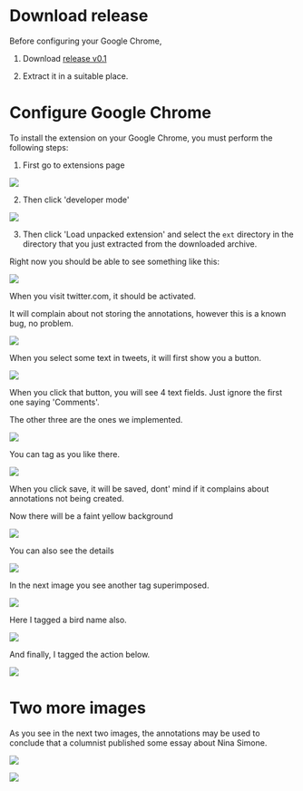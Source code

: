 
Download release
====

Before configuring your Google Chrome,

1) Download [release v0.1](https://github.com/onurgu/twitter-annotator/archive/v0.1.zip)

2) Extract it in a suitable place.

Configure Google Chrome
====

To install the extension on your Google Chrome, you must perform the following steps:

1) First go to extensions page

![](docs/images/inline-1.png?raw=true)

2) Then click 'developer mode'

![](docs/images/inline-2.png?raw=true)

3) Then click 'Load unpacked extension' and select the `ext` directory in the directory that you just extracted from the downloaded archive.

Right now you should be able to see something like this:

![](docs/images/inline-3.png?raw=true)

When you visit twitter.com, it should be activated.

It will complain about not storing the annotations, however this is a known bug, no problem.

![](docs/images/inline-4.png?raw=true)


When you select some text in tweets, it will first show you a button.

![](docs/images/inline-5.png?raw=true)


When you click that button, you will see 4 text fields. Just ignore the first one saying 'Comments'.

The other three are the ones we implemented.

![](docs/images/inline-6.png?raw=true)


You can tag as you like there.

![](docs/images/inline-7.png?raw=true)


When you click save, it will be saved, dont' mind if it complains about annotations not being created.

Now there will be a faint yellow background

![](docs/images/inline-8.png?raw=true)


You can also see the details

![](docs/images/inline-9.png?raw=true)


In the next image you see another tag superimposed.

![](docs/images/inline-10.png?raw=true)

Here I tagged a bird name also.

![](docs/images/inline-11.png?raw=true)


And finally, I tagged the action below.

![](docs/images/inline-12.png?raw=true)

Two more images
=====

As you see in the next two images, the annotations may be used to conclude that a columnist published some essay about Nina Simone.

![](docs/images/inline-13.png?raw=true)

![](docs/images/inline-14.png?raw=true)
